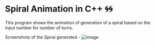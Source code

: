 # Spiral Animation in C++ 🌀🌀

This program shows the animation of generation of a spiral based on the input number for number of turns.

Screenshots of the Spiral generated -
![image](../master/Spiral.png)


